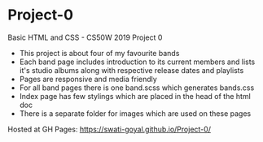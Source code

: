 # Project-0
Basic HTML and CSS - CS50W 2019 Project 0

* This project is about four of my favourite bands
* Each band page includes introduction to its current members and lists it's studio albums along with respective release dates and playlists
* Pages are responsive and media friendly
* For all band pages there is one band.scss which generates bands.css
* Index page has few stylings which are placed in the head of the html doc
* There is a separate folder for images which are used on these pages

Hosted at GH Pages: https://swati-goyal.github.io/Project-0/
